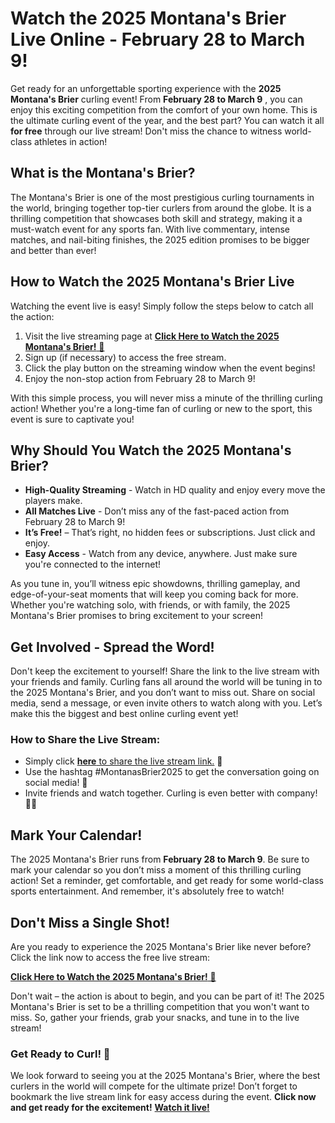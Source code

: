# Watch the 2025 Montana's Brier Live Online - February 28 to March 9!

Get ready for an unforgettable sporting experience with the **2025 Montana's Brier** curling event! From **February 28 to March 9** , you can enjoy this exciting competition from the comfort of your own home. This is the ultimate curling event of the year, and the best part? You can watch it all **for free** through our live stream! Don't miss the chance to witness world-class athletes in action!

## What is the Montana's Brier?

The Montana's Brier is one of the most prestigious curling tournaments in the world, bringing together top-tier curlers from around the globe. It is a thrilling competition that showcases both skill and strategy, making it a must-watch event for any sports fan. With live commentary, intense matches, and nail-biting finishes, the 2025 edition promises to be bigger and better than ever!

## How to Watch the 2025 Montana's Brier Live

Watching the event live is easy! Simply follow the steps below to catch all the action:

1. Visit the live streaming page at [**Click Here to Watch the 2025 Montana's Brier!** 🚨](https://tinyurl.com/livestreamfreeo?st=2025montanasbrier&si=gh)
2. Sign up (if necessary) to access the free stream.
3. Click the play button on the streaming window when the event begins!
4. Enjoy the non-stop action from February 28 to March 9!

With this simple process, you will never miss a minute of the thrilling curling action! Whether you're a long-time fan of curling or new to the sport, this event is sure to captivate you!

## Why Should You Watch the 2025 Montana's Brier?

- **High-Quality Streaming** - Watch in HD quality and enjoy every move the players make.
- **All Matches Live** - Don’t miss any of the fast-paced action from February 28 to March 9!
- **It’s Free!** – That’s right, no hidden fees or subscriptions. Just click and enjoy.
- **Easy Access** - Watch from any device, anywhere. Just make sure you're connected to the internet!

As you tune in, you’ll witness epic showdowns, thrilling gameplay, and edge-of-your-seat moments that will keep you coming back for more. Whether you're watching solo, with friends, or with family, the 2025 Montana's Brier promises to bring excitement to your screen!

## Get Involved - Spread the Word!

Don't keep the excitement to yourself! Share the link to the live stream with your friends and family. Curling fans all around the world will be tuning in to the 2025 Montana's Brier, and you don’t want to miss out. Share on social media, send a message, or even invite others to watch along with you. Let’s make this the biggest and best online curling event yet!

### How to Share the Live Stream:

- Simply click [**here** to share the live stream link.](https://tinyurl.com/livestreamfreeo?st=2025montanasbrier&si=gh) 💬
- Use the hashtag #MontanasBrier2025 to get the conversation going on social media! 📲
- Invite friends and watch together. Curling is even better with company! 👫👬

## Mark Your Calendar!

The 2025 Montana's Brier runs from **February 28 to March 9**. Be sure to mark your calendar so you don’t miss a moment of this thrilling curling action! Set a reminder, get comfortable, and get ready for some world-class sports entertainment. And remember, it's absolutely free to watch!

## Don't Miss a Single Shot!

Are you ready to experience the 2025 Montana's Brier like never before? Click the link now to access the free live stream:

[**Click Here to Watch the 2025 Montana's Brier!** 🚨](https://tinyurl.com/livestreamfreeo?st=2025montanasbrier&si=gh)

Don't wait – the action is about to begin, and you can be part of it! The 2025 Montana's Brier is set to be a thrilling competition that you won't want to miss. So, gather your friends, grab your snacks, and tune in to the live stream!

### Get Ready to Curl! 🥌

We look forward to seeing you at the 2025 Montana's Brier, where the best curlers in the world will compete for the ultimate prize! Don’t forget to bookmark the live stream link for easy access during the event. **Click now and get ready for the excitement!** [**Watch it live!**](https://tinyurl.com/livestreamfreeo?st=2025montanasbrier&si=gh)
